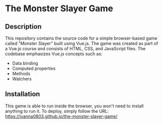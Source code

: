 # The Monster Slayer Game

## Description

This repository contains the source code for a simple browser-based game called "Monster Slayer" built using Vue.js. The game was created as part of a Vue.js course and consists of HTML, CSS, and JavaScript files. The codebase emphasizes Vue.js concepts such as: 

* Data binding 
* Computed properties 
* Methods  
* Watchers

## Installation 

This game is able to run inside the browser, you won't need to install anything to run it. To deploy, simply follow the URL: https://ivanna0803.github.io/the-monster-slayer-game/
